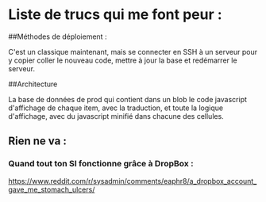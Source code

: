 # Liste de trucs qui me font peur : 

##Méthodes de déploiement : 

C'est un classique maintenant, mais se connecter en SSH à un serveur pour y copier coller le nouveau code,
mettre à jour la base et redémarrer le serveur.

##Architecture

La base de données de prod qui contient dans un blob le code javascript d'affichage de chaque item, avec la traduction, et toute
la logique d'affichage, avec du javascript minifié dans chacune des cellules.

## Rien ne va : 

### Quand tout ton SI fonctionne grâce à  DropBox : 
https://www.reddit.com/r/sysadmin/comments/eaphr8/a_dropbox_account_gave_me_stomach_ulcers/

